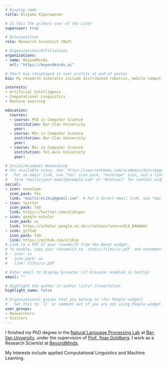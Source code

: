 ```yaml
---
# Display name
title: Eliyahu Kiperwasser

# Is this the primary user of the site?
superuser: true

# Role/position
role: Research Scientist (NLP)

# Organizations/Affiliations
organizations:
- name: BeyondMinds
  url: "https://beyondminds.ai"

# Short bio (displayed in user profile at end of posts)
bio: My research interests include distributed robotics, mobile computing and programmable matter.

interests:
- Artificial Intelligence
- Computational Linguistics
- Machine Learning

education:
  courses:
  - course: PhD in Computer Science
    institution: Bar-Ilan University
    year: 
  - course: MSc in Computer Science
    institution: Bar-Ilan University
    year: 
  - course: BSc in Computer Science
    institution: Tel-Aviv University
    year: 

# Social/Academic Networking
# For available icons, see: https://sourcethemes.com/academic/docs/page-builder/#icons
#   For an email link, use "fas" icon pack, "envelope" icon, and a link in the
#   form "mailto:your-email@example.com" or "#contact" for contact widget.
social:
- icon: envelope
  icon_pack: fas
  link: "mailto:elikip@gmail.com"  # For a direct email link, use "mailto:test@example.org".
- icon: twitter
  icon_pack: fab
  link: https://twitter.com/elikiper
- icon: google-scholar
  icon_pack: ai
  link: https://scholar.google.co.uk/citations?user=vZLO_B4AAAAJ
- icon: github
  icon_pack: fab
  link: https://github.com/elikip
# Link to a PDF of your resume/CV from the About widget.
# To enable, copy your resume/CV to `static/files/cv.pdf` and uncomment the lines below.
# - icon: cv
#   icon_pack: ai
#   link: files/cv.pdf

# Enter email to display Gravatar (if Gravatar enabled in Config)
email: ""

# Highlight the author in author lists? (true/false)
highlight_name: false

# Organizational groups that you belong to (for People widget)
#   Set this to `[]` or comment out if you are not using People widget.
user_groups:
- Researchers
- Visitors
---
```

I finished my PhD degree in the [Natural Language Processing Lab](http://u.cs.biu.ac.il/~nlp/) at [Bar-Ilan University](http://cs.biu.ac.il), under the supervision of [Prof. Yoav Goldberg](https://www.cs.bgu.ac.il/~yoavg/uni/). I work as a Research Scientist at [BeyondMinds](https://beyondminds.ai).

My interests include applied Computational Linguistics and Machine Learning.
